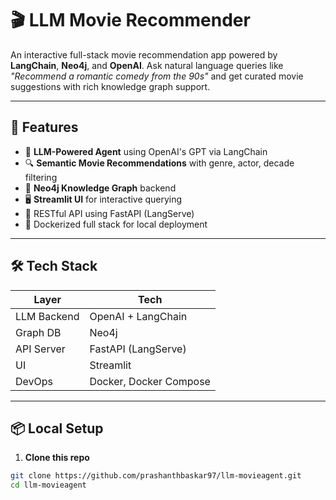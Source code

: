 
# 🎬 LLM Movie Recommender

An interactive full-stack movie recommendation app powered by **LangChain**, **Neo4j**, and **OpenAI**. Ask natural language queries like _"Recommend a romantic comedy from the 90s"_ and get curated movie suggestions with rich knowledge graph support.

---

## 🚀 Features

- 🤖 **LLM-Powered Agent** using OpenAI's GPT via LangChain
- 🔍 **Semantic Movie Recommendations** with genre, actor, decade filtering
- 🧠 **Neo4j Knowledge Graph** backend
- 🖥️ **Streamlit UI** for interactive querying
- 🔗 RESTful API using FastAPI (LangServe)
- 🐳 Dockerized full stack for local deployment

---

## 🛠️ Tech Stack

| Layer        | Tech               |
| ------------ | ------------------ |
| LLM Backend  | OpenAI + LangChain |
| Graph DB     | Neo4j              |
| API Server   | FastAPI (LangServe)|
| UI           | Streamlit          |
| DevOps       | Docker, Docker Compose |

---

## 📦 Local Setup

1. **Clone this repo**

```bash
git clone https://github.com/prashanthbaskar97/llm-movieagent.git
cd llm-movieagent

